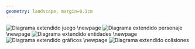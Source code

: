 ```yaml
---
geometry: landscape, margin=0.1cm
---
```


![Diagrama extendido juego](./build/images/diagrama-extendido-game.svg)
\newpage
![Diagrama extendido personaje](./build/images/diagrama-extendido-loading.svg)
\newpage
![Diagrama extendido entidades](./build/images/diagrama-extendido-entities.svg)
\newpage
![Diagrama extendido gráficos](./build/images/diagrama-extendido-graphics.svg)
\newpage
![Diagrama extendido colisiones](./build/images/diagrama-extendido-collisions.svg)
